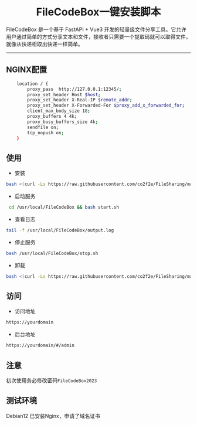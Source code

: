 <h1 align="center">
  FileCodeBox一键安装脚本
</h1>
FileCodeBox 是一个基于 FastAPI + Vue3 开发的轻量级文件分享工具。它允许用户通过简单的方式分享文本和文件，接收者只需要一个提取码就可以取得文件，就像从快递柜取出快递一样简单。

<hr>

## NGINX配置
```bash
    location / {
        proxy_pass  http://127.0.0.1:12345/;
        proxy_set_header Host $host;
        proxy_set_header X-Real-IP $remote_addr;
        proxy_set_header X-Forwarded-For $proxy_add_x_forwarded_for;
        client_max_body_size 1G; 
        proxy_buffers 4 4k; 
        proxy_busy_buffers_size 4k; 
        sendfile on;
        tcp_nopush on; 
    }
```
## 使用
* 安装
```bash
bash <(curl -Ls https://raw.githubusercontent.com/co2f2e/FileSharing/main/bash/install.sh)
```
* 启动服务
```bash
 cd /usr/local/FileCodeBox && bash start.sh
```
* 查看日志
```bash
tail -f /usr/local/FileCodeBox/output.log
```
* 停止服务
```bash
bash /usr/local/FileCodeBox/stop.sh
```
* 卸载
```bash
bash <(curl -Ls https://raw.githubusercontent.com/co2f2e/FileSharing/main/bash/uninstall.sh)
```
## 访问
* 访问地址
```bash
https://yourdomain
```
* 后台地址
```bash
https://yourdomain/#/admin
```
## 注意
初次使用务必修改密码`FileCodeBox2023`
## 测试环境
Debian12
已安装Nginx，申请了域名证书

